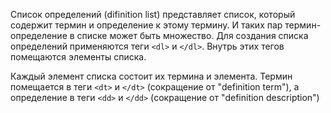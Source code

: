 Список определений (difinition list) представляет список, который содержит термин и определение к этому термину. И таких пар термин-определение в списке может быть множество. Для создания списка определений применяются теги ```<dl>``` и ```</dl>```. Внутрь этих тегов помещаются элементы списка.

Каждый элемент списка состоит их термина и элемента. Термин помещается в теги ```<dt>``` и ```</dt>``` (сокращение от "definition term"), а определение в теги ```<dd>``` и ```</dd>``` (сокращение от "definition description")